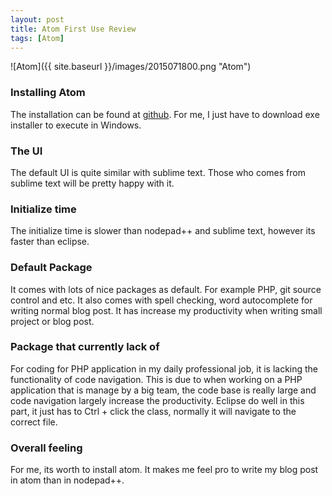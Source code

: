 ```yaml
---
layout: post
title: Atom First Use Review
tags: [Atom]
---
```


![Atom]({{ site.baseurl }}/images/2015071800.png "Atom")

### Installing Atom
The installation can be found at [github](https://github.com/atom/atom). For me,
I just have to download exe installer to execute in Windows.

### The UI
The default UI is quite similar with sublime text. Those who comes from sublime
text will be pretty happy with it.

### Initialize time
The initialize time is slower than nodepad++ and sublime text, however its
faster than eclipse.

### Default Package
It comes with lots of nice packages as default. For example PHP, git source control
and etc. It also comes with spell checking, word autocomplete for writing normal
blog post. It has increase my productivity when writing small project or blog
post.

### Package that currently lack of
For coding for PHP application in my daily professional job, it is lacking the
functionality of code navigation. This is due to when working on a PHP application
that is manage by a big team, the code base is really large and code navigation
largely increase the productivity. Eclipse do well in this part, it just has to
Ctrl + click the class, normally it will navigate to the correct file.

### Overall feeling
For me, its worth to install atom. It makes me feel pro to write my blog post in
atom than in nodepad++.
